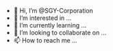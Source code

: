 - 👋 Hi, I’m @SGY-Corporation
- 👀 I’m interested in ...
- 🌱 I’m currently learning ...
- 💞️ I’m looking to collaborate on ...
- 📫 How to reach me ...

<!---
SGY-Corporation/SGY-Corporation is a ✨ special ✨ repository because its `README.md` (this file) appears on your GitHub profile.
You can click the Preview link to take a look at your changes.
--->
